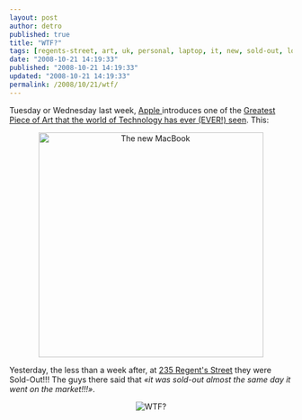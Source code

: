 ```yaml
---
layout: post
author: detro
published: true
title: "WTF?"
tags: [regents-street, art, uk, personal, laptop, it, new, sold-out, london, laugh, english, curiosity, macbook, store, apple]
date: "2008-10-21 14:19:33"
published: "2008-10-21 14:19:33"
updated: "2008-10-21 14:19:33"
permalink: /2008/10/21/wtf/
---
```


Tuesday or Wednesday last week, <a href="http://www.apple.com/">Apple </a>introduces one of the <a href="http://www.apple.com/macbook/">Greatest Piece of Art that the world of Technology has ever (EVER!) seen</a>. This:
<div align="center">
<a href="http://www.apple.com/macbook/"><img src="http://images.apple.com/euro/macbook/images/graphics-hero20081014.jpg" alt="The new MacBook" width="400" /></a>
</div>

Yesterday, the less than a week after, at <a href="http://www.apple.com/uk/retail/regentstreet/">235 Regent's Street</a> they were Sold-Out!!! The guys there said that <em>&laquo;it was sold-out almost the same day it went on the market!!!&raquo;</em>.
<!--more-->
<div align="center">
<img src="http://bbs.chinadaily.com.cn/attachments/month_0603/wtf_cat.jpg.w300h371_HeOTTJstzM5Z.jpg" alt="WTF?" />
</div>

